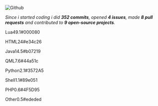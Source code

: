 ![Github](https://github.com/slowayy/slowayy/assets/85556196/d25e9cc5-8dd3-4261-bbe3-54cb4946d7cd)


<!--
<div align="center">
<br><p align="centre"></p>  
<p align="center"><img align="center" src="https://komarev.com/ghpvc/?username=oxzh&style=for-the-badge&color=blueviolet" /></p> 
<br>
</div>
-->
_Since i started coding i did **352 commits**, opened **4 issues**, made **8 pull requests** and contributed to **9 open-source projects**._

Lua49.1#000080


HTML24#e34c26


Java14.5#b07219


QML7.6#44a51c


Python2.1#3572A5


Shell1.1#89e051


PHP0.6#4F5D95


Other0.5#ededed

